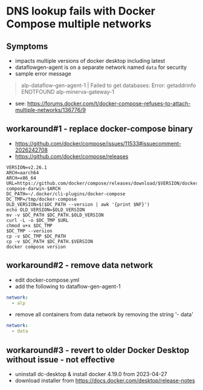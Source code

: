 # DNS lookup fails with Docker Compose multiple networks
## Symptoms
- impacts multiple versions of docker desktop including latest
- dataflowgen-agent is on a separate network named `data` for security
- sample error message
> alp-dataflow-gen-agent-1 | Failed to get databases: Error: getaddrinfo ENOTFOUND alp-minerva-gateway-1
- see: https://forums.docker.com/t/docker-compose-refuses-to-attach-multiple-networks/136776/9
## workaround#1 - replace docker-compose binary
- https://github.com/docker/compose/issues/11533#issuecomment-2026242708
- https://github.com/docker/compose/releases
```
VERSION=v2.26.1
ARCH=aarch64
ARCH=x86_64
URL=https://github.com/docker/compose/releases/download/$VERSION/docker-compose-darwin-$ARCH
DC_PATH=~/.docker/cli-plugins/docker-compose
DC_TMP=/tmp/docker-compose
OLD_VERSION=$($DC_PATH --version | awk '{print $NF}')
echo OLD_VERSION=$OLD_VERSION
mv -v $DC_PATH $DC_PATH.$OLD_VERSION
curl -L -o $DC_TMP $URL
chmod u+x $DC_TMP
$DC_TMP --version
cp -v $DC_TMP $DC_PATH
cp -v $DC_PATH $DC_PATH.$VERSION
docker compose version
```
## workaround#2 - remove data network
- edit docker-compose.yml
- add the following to dataflow-gen-agent-1
```yaml
network:
  - alp
```
- remove all containers from data network by removing the string '- data'
```yaml
network:
  - data
```
## workaround#3 - revert to older Docker Desktop without issue - not effective
- uninstall dc-desktop & install docker 4.19.0 from 2023-04-27
- download installer from https://docs.docker.com/desktop/release-notes
